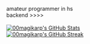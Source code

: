 amateur programmer in hs \
backend >>>> \
\
[![00magikarp's GitHub Stats](https://github-readme-stats.vercel.app/api?username=00magikarp&theme=tokyonight&card_width=495&rank_icon=github&include_all_commits=true&show=prs_merged&hide=issues&hide_title=true)](https://github.com/anuraghazra/github-readme-stats) \
[![00magikarp's GitHub Streak](https://streak-stats.demolab.com?user=00magikarp&theme=tokyonight)](https://git.io/streak-stats)
